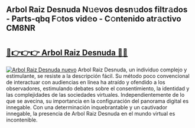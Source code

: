## Arbol Raiz Desnuda N𝚞𝚎vos desn𝚞dos filtr𝚊dos - Parts-qbq F𝚘tos vid𝚎o - C𝚘ntenido atr𝚊ctivo CM8NR

# <h2><a href="http://mba1ndl.tromn.icu/?c=Arbol+Raiz+Desnuda">🔗👉👉👉 Arbol Raiz Desnuda 🔗🔗</a></h2>

[![Arbol Raiz Desnuda nuevo](https://i.imgur.com/pEAQMta.gif)](http://mba1ndl.tromn.icu/?c=Arbol+Raiz+Desnuda)
Arbol Raiz Desnuda, un individuo complejo y estimulante, se resiste a la descripción fácil. Su método poco convencional de interactuar con audiencias en línea ha atraído y ofendido a los observadores, estimulando debates sobre el consentimiento, la identidad y las complejidades de las sociedades virtuales. Independientemente de lo que se avecina, su importancia en la configuración del panorama digital es innegable. Con una determinación inquebrantable y un cautivador innegable, la presencia de Arbol Raiz Desnuda en el mundo virtual es incontenible.
